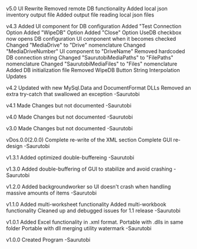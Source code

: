v5.0
	UI Rewrite
	Removed remote DB functionality
	Added local json inventory output file
	Added output file reading local json files

v4.3
	Added UI component for DB configuration
		Added "Test Connection Option
		Added "WipeDB" Option
		Added "Close" Option
	UseDB checkbox now opens DB configuration UI component when it becomes checked
	Changed "MediaDrive" to "Drive" nomenclature
	Changed "MediaDriveNumber" UI component to "DriveName"
	Removed hardcoded DB connection string
	Changed "SaurutobiMediaPaths" to "FilePaths" nomenclature
	Changed "SaurutobiMediaFiles" to "Files" nomenclature
	Added DB initialization file
	Removed WipeDB Button
	String Interpolation Updates

v4.2
	Updated with new MySql.Data and DocumentFormat DLLs
	Removed an extra try-catch that swallowed an exception
		-Saurutobi

v4.1
	Made Changes but not documented
		-Saurutobi

v4.0
	Made Changes but not documented
		-Saurutobi

v3.0
	Made Changes but not documented
		-Saurutobi

vDos.0.0(2.0.0)
	Complete re-write of the XML section
	Complete GUI re-design
		-Saurutobi

v1.3.1
	Added optimized double-buffereing
		-Saurutobi

v1.3.0
	Added double-buffering of GUI to stabilize and avoid crashing
		-Saurutobi

v1.2.0
	Added backgroundworker so UI doesn't crash when handling massive amounts of items
		-Saurutobi

v1.1.0
	Added multi-worksheet functionality
	Added multi-workbook functionality
	Cleaned up and debugged issues for 1.1 release
		-Saurutobi

v1.0.1
	Added Excel functionality in .xml format.
	Portable with .dlls in same folder
	Portable with dll merging utility watermark
		-Saurutobi

v1.0.0
	Created Program
		-Saurutobi